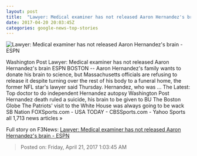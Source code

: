```yaml
---
layout: post
title:  "Lawyer: Medical examiner has not released Aaron Hernandez's brain - ESPN"
date: 2017-04-20 20:03:45Z
categories: google-news-top-stories
---
```


![Lawyer: Medical examiner has not released Aaron Hernandez's brain - ESPN](http://a1.espncdn.com/combiner/i?img=%2Fphoto%2F2017%2F0418%2Fr200919_1296x729_16%2D9.jpg)

Washington Post Lawyer: Medical examiner has not released Aaron Hernandez's brain ESPN BOSTON -- Aaron Hernandez's family wants to donate his brain to science, but Massachusetts officials are refusing to release it despite turning over the rest of his body to a funeral home, the former NFL star's lawyer said Thursday. Hernandez, who was ... The Latest: Top doctor to do independent Hernandez autopsy Washington Post Hernandez death ruled a suicide, his brain to be given to BU The Boston Globe The Patriots' visit to the White House was always going to be wack SB Nation FOXSports.com - USA TODAY - CBSSports.com - Yahoo Sports all 1,713 news articles »


Full story on F3News: [Lawyer: Medical examiner has not released Aaron Hernandez's brain - ESPN](http://www.f3nws.com/n/QbypgH)

> Posted on: Friday, April 21, 2017 1:03:45 AM
